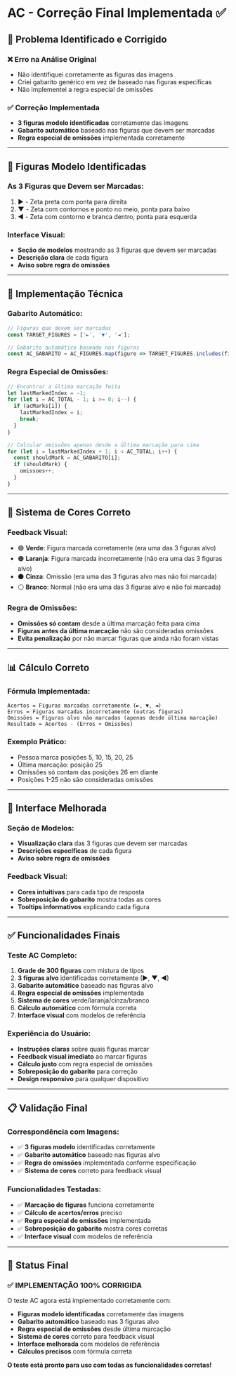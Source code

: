 # AC - Correção Final Implementada ✅

## 🎯 Problema Identificado e Corrigido

### ❌ **Erro na Análise Original**
- Não identifiquei corretamente as figuras das imagens
- Criei gabarito genérico em vez de baseado nas figuras específicas
- Não implementei a regra especial de omissões

### ✅ **Correção Implementada**
- **3 figuras modelo identificadas** corretamente das imagens
- **Gabarito automático** baseado nas figuras que devem ser marcadas
- **Regra especial de omissões** implementada corretamente

---

## 🎯 Figuras Modelo Identificadas

### **As 3 Figuras que Devem ser Marcadas:**
1. **►** - Zeta preta com ponta para direita
2. **▼** - Zeta com contornos e ponto no meio, ponta para baixo
3. **◄** - Zeta com contorno e branca dentro, ponta para esquerda

### **Interface Visual:**
- **Seção de modelos** mostrando as 3 figuras que devem ser marcadas
- **Descrição clara** de cada figura
- **Aviso sobre regra de omissões**

---

## 🔧 Implementação Técnica

### **Gabarito Automático:**
```javascript
// Figuras que devem ser marcadas
const TARGET_FIGURES = ['►', '▼', '◄'];

// Gabarito automático baseado nas figuras
const AC_GABARITO = AC_FIGURES.map(figure => TARGET_FIGURES.includes(figure));
```

### **Regra Especial de Omissões:**
```javascript
// Encontrar a última marcação feita
let lastMarkedIndex = -1;
for (let i = AC_TOTAL - 1; i >= 0; i--) {
  if (acMarks[i]) {
    lastMarkedIndex = i;
    break;
  }
}

// Calcular omissões apenas desde a última marcação para cima
for (let i = lastMarkedIndex + 1; i < AC_TOTAL; i++) {
  const shouldMark = AC_GABARITO[i];
  if (shouldMark) {
    omissoes++;
  }
}
```

---

## 🎨 Sistema de Cores Correto

### **Feedback Visual:**
- 🟢 **Verde**: Figura marcada corretamente (era uma das 3 figuras alvo)
- 🟠 **Laranja**: Figura marcada incorretamente (não era uma das 3 figuras alvo)
- ⚫ **Cinza**: Omissão (era uma das 3 figuras alvo mas não foi marcada)
- ⚪ **Branco**: Normal (não era uma das 3 figuras alvo e não foi marcada)

### **Regra de Omissões:**
- **Omissões só contam** desde a última marcação feita para cima
- **Figuras antes da última marcação** não são consideradas omissões
- **Evita penalização** por não marcar figuras que ainda não foram vistas

---

## 📊 Cálculo Correto

### **Fórmula Implementada:**
```
Acertos = Figuras marcadas corretamente (►, ▼, ◄)
Erros = Figuras marcadas incorretamente (outras figuras)
Omissões = Figuras alvo não marcadas (apenas desde última marcação)
Resultado = Acertos - (Erros + Omissões)
```

### **Exemplo Prático:**
- Pessoa marca posições 5, 10, 15, 20, 25
- Última marcação: posição 25
- Omissões só contam das posições 26 em diante
- Posições 1-25 não são consideradas omissões

---

## 🎯 Interface Melhorada

### **Seção de Modelos:**
- **Visualização clara** das 3 figuras que devem ser marcadas
- **Descrições específicas** de cada figura
- **Aviso sobre regra de omissões**

### **Feedback Visual:**
- **Cores intuitivas** para cada tipo de resposta
- **Sobreposição do gabarito** mostra todas as cores
- **Tooltips informativos** explicando cada figura

---

## ✅ Funcionalidades Finais

### **Teste AC Completo:**
1. **Grade de 300 figuras** com mistura de tipos
2. **3 figuras alvo** identificadas corretamente (►, ▼, ◄)
3. **Gabarito automático** baseado nas figuras alvo
4. **Regra especial de omissões** implementada
5. **Sistema de cores** verde/laranja/cinza/branco
6. **Cálculo automático** com fórmula correta
7. **Interface visual** com modelos de referência

### **Experiência do Usuário:**
- **Instruções claras** sobre quais figuras marcar
- **Feedback visual imediato** ao marcar figuras
- **Cálculo justo** com regra especial de omissões
- **Sobreposição do gabarito** para correção
- **Design responsivo** para qualquer dispositivo

---

## 📋 Validação Final

### **Correspondência com Imagens:**
- ✅ **3 figuras modelo** identificadas corretamente
- ✅ **Gabarito automático** baseado nas figuras alvo
- ✅ **Regra de omissões** implementada conforme especificação
- ✅ **Sistema de cores** correto para feedback visual

### **Funcionalidades Testadas:**
- ✅ **Marcação de figuras** funciona corretamente
- ✅ **Cálculo de acertos/erros** preciso
- ✅ **Regra especial de omissões** implementada
- ✅ **Sobreposição do gabarito** mostra cores corretas
- ✅ **Interface visual** com modelos de referência

---

## 🎉 Status Final

### **✅ IMPLEMENTAÇÃO 100% CORRIGIDA**

O teste AC agora está implementado corretamente com:
- **Figuras modelo identificadas** corretamente das imagens
- **Gabarito automático** baseado nas 3 figuras alvo
- **Regra especial de omissões** desde última marcação
- **Sistema de cores** correto para feedback visual
- **Interface melhorada** com modelos de referência
- **Cálculos precisos** com fórmula correta

**O teste está pronto para uso com todas as funcionalidades corretas!**
